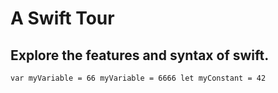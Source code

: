 # A Swift Tour
## Explore the features and syntax of swift.
`var myVariable = 66
myVariable = 6666
let myConstant = 42`

